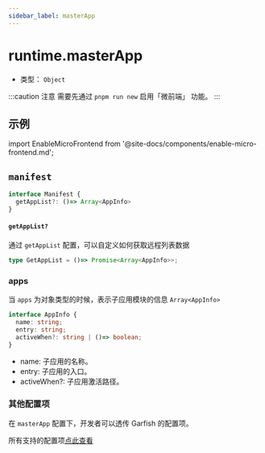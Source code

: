 ```yaml
---
sidebar_label: masterApp
---
```


# runtime.masterApp

* 类型： `Object`

:::caution 注意
需要先通过 `pnpm run new` 启用「微前端」 功能。
:::

## 示例

import EnableMicroFrontend from '@site-docs/components/enable-micro-frontend.md';

<EnableMicroFrontend />

## `manifest`

```ts
interface Manifest {
  getAppList?: ()=> Array<AppInfo>
}
```

#### `getAppList?`

通过 `getAppList` 配置，可以自定义如何获取远程列表数据

```ts
type GetAppList = ()=> Promise<Array<AppInfo>>;
```


### apps

当 `apps` 为对象类型的时候，表示子应用模块的信息 `Array<AppInfo>`

```ts
interface AppInfo {
  name: string;
  entry: string;
  activeWhen?: string | ()=> boolean;
}
```

- name: 子应用的名称。
- entry: 子应用的入口。
- activeWhen?: 子应用激活路径。

### 其他配置项

在 `masterApp` 配置下，开发者可以透传 Garfish 的配置项。

所有支持的配置项[点此查看](https://garfishjs.org/api/run/#%E5%8F%82%E6%95%B0)
